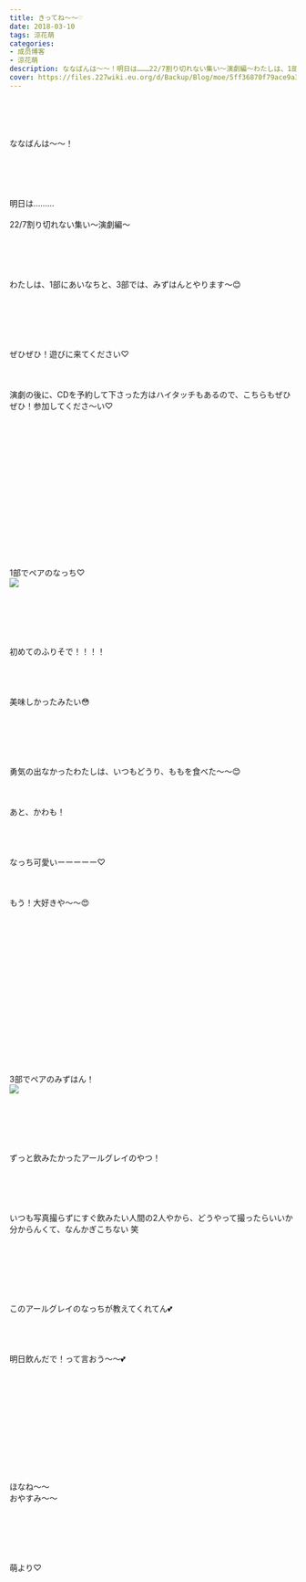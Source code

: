 ```yaml
---
title: きってね〜〜♡
date: 2018-03-10
tags: 涼花萌
categories: 
- 成员博客
- 涼花萌
description: ななばんは～～！明日は………22/7割り切れない集い～演劇編～わたしは、1部にあいなちと、3部では、みずはんとやります〜😊ぜひぜひ！遊びに来てください♡...
cover: https://files.227wiki.eu.org/d/Backup/Blog/moe/5ff36870f79ace9a31ad8caa49d8b.jpg 
---
```

<div class="blog_detail__main">
<br/>
<br/>
<br/>
<br/>
ななばんは～～！<br/>
<br/>
<br/>
<br/>
<br/>
<br/>
明日は………<br/>
<br/>
22/7割り切れない集い～演劇編～<br/>
<br/>
<br/>
<br/>
<br/>
<br/>
わたしは、1部にあいなちと、3部では、みずはんとやります〜😊<br/>
<br/>
<br/>
<br/>
<br/>
<br/>
<br/>
ぜひぜひ！遊びに来てください♡<br/>
<br/>
<br/>
<br/>
演劇の後に、CDを予約して下さった方はハイタッチもあるので、こちらもぜひぜひ！参加してくださ〜い♡<br/>
<br/>
<br/>
<br/>
<br/>
<br/>
<br/>
<br/>
<br/>
<br/>
<br/>
<br/>
<br/>
<br/>
<br/>
<br/>
<br/>
1部でペアのなっち♡<br/>
<img src="https://files.227wiki.eu.org/d/Backup/Blog/moe/5ff36870f79ace9a31ad8caa49d8b.jpg"><br/>
<br/>
<br/>
<br/>
<br/>
<br/>
<br/>
初めてのふりそで！！！！<br/>
<br/>
<br/>
<br/>
<br/>
美味しかったみたい😳<br/>
<br/>
<br/>
<br/>
<br/>
<br/>
<br/>
勇気の出なかったわたしは、いつもどうり、ももを食べた〜〜😊<br/>
<br/>
<br/>
<br/>
あと、かわも！<br/>
<br/>
<br/>
<br/>
<br/>
なっち可愛いーーーーー♡<br/>
<br/>
<br/>
<br/>
もう！大好きや〜〜😍<br/>
<br/>
<br/>
<br/>
<br/>
<br/>
<br/>
<br/>
<br/>
<br/>
<br/>
<br/>
<br/>
<br/>
<br/>
<br/>
<br/>
<br/>
3部でペアのみずはん！<br/>
<img src="https://files.227wiki.eu.org/d/Backup/Blog/moe/5ff36870f79ace9a31ad8caa49d8b-01.jpg"><br/>
<br/>
<br/>
<br/>
<br/>
<br/>
<br/>
ずっと飲みたかったアールグレイのやつ！<br/>
<br/>
<br/>
<br/>
<br/>
<br/>
いつも写真撮らずにすぐ飲みたい人間の2人やから、どうやって撮ったらいいか分からんくて、なんかぎこちない 笑<br/>
<br/>
<br/>
<br/>
<br/>
<br/>
<br/>
<br/>
このアールグレイのなっちが教えてくれてん💕<br/>
<br/>
<br/>
<br/>
<br/>
明日飲んだで！って言おう〜〜💕<br/>
<br/>
<br/>
<br/>
<br/>
<br/>
<br/>
<br/>
<br/>
<br/>
<br/>
<br/>
<br/>
ほなね〜〜<br/>
おやすみ〜〜<br/>
<br/>
<br/>
<br/>
<br/>
<br/>
<br/>
萌より♡
<!--twitter-->

<!--//twitter-->
</img></img></div>